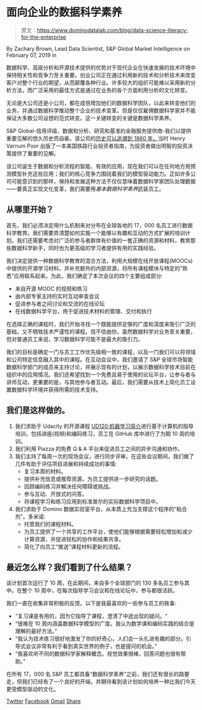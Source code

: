 # 面向企业的数据科学素养

> 原文：<https://www.dominodatalab.com/blog/data-science-literacy-for-the-enterprise>

By Zachary Brown, Lead Data Scientist, S&P Global Market Intelligence on February 07, 2019 in

数据科学、高级分析和开源技术提供的优势对于现代企业在快速发展的技术环境中保持相关性和竞争力至关重要。创业公司正在通过利用新的技术和分析技术来改变客户对整个行业的期望，从而颠覆各种行业。许多较大的组织可能难以采用新的分析方法，而广泛采用的最佳方式是通过在业务的各个方面利用分析的文化转变。

无论是大公司还是小公司，都在成倍增加他们的数据科学团队，以此来转变他们的业务，并通过数据科学推动整个企业的技术变革。但是仅仅雇佣数据科学家并不能保证大多数公司设想的范式转变。这一关键转变的关键是数据科学素养。

S&P Global-信用评级、数据和分析、研究和基准的金融服务提供商-我们以提供重要见解的悠久历史而自豪。该公司的[历史可以追溯到 1860 年，](https://www.spglobal.com/en/who-we-are/our-history)当时 Henry Varnum Poor 出版了一本美国铁路行业投资者指南，为投资者做出明智的投资决策提供了重要的见解。

该公司诞生于数据和分析流程的智能、有效的应用，现在我们可以在任何地方用预测模型补充这些应用；我们的核心竞争力围绕着我们的模型驱动能力。正如许多公司可能意识到的那样，保持和发展这种方法不仅仅意味着数据科学家团队处理数据——要真正实现文化变革，我们需要用*基本数据科学素养*武装员工。

## 从哪里开始？

首先，我们必须决定用什么机制来对分布在全球各地的 17，000 名员工进行数据科学教育。我们需要弄清楚如何实施一个能够以有趣和互动的方式扩展的培训计划。我们还需要考虑对广泛的参与者群体有价值的一套正确的资源和材料，教育那些数据科学新手，同时也为更高级的学习者提供有用的实践经验。

我们决定提供一种数据科学教育的混合方法，利用大规模在线开放课程(MOOCs)中提供的开源学习材料，并补充额外的内部资源，将所有课程模块与特定的“熟悉”应用联系起来。为此，我们确定了本次会议的四个主要组成部分:

*   来自开源 MOOC 的视频和练习
*   由内部专家主持的实时互动审查会议
*   促进参与者之间讨论和交流的在线论坛
*   在线数据科学平台，用于促进技术材料的管理、交付和执行

在选择正确的课程时，我们开始寻找一个既能提供足够的广度和深度来吸引广泛的基础，又不牺牲技术严谨性的课程。信不信由你，虽然数据科学对业务至关重要，但对普通员工来说，学习数据科学可能不是最大的吸引力。

我们的目标是确定一门与员工工作优先级相一致的课程，以及一门我们可以将领域和公司特定信息融入其中的课程。在互动会议中，我们邀请了 S&P 全球市场智能数据科学部门的成员来主持讨论，并展示现有的计划，以展示数据科学技术目前在组织中的应用情况。我们还希望找到一个免费且易于使用的论坛平台，让参与者与讲师互动，更重要的是，与其他参与者互动。最后，我们需要从技术上简化员工设置数据科学环境并获得所需的技术支持。

## 我们是这样做的。

1.  我们求助于 Udacity 的开源课程 [UD120:机器学习简介](https://www.udacity.com/course/intro-to-machine-learning--ud120)进行基于计算机的指导培训，包括讲座(视频)和编码练习，员工在 GitHub 库中进行了为期 10 周的培训。
2.  我们利用 Piazza 的免费 Q & A 平台来促进员工之间的异步沟通和协作。
3.  我们主持了每周一次的现场会议，进行同步评审。在这些会议期间，我们做了几件有助于评估项目进展和持续成功的事情:
    *   复习本周的材料。
    *   提供补充信息或推荐资源，为员工提供进一步研究的话题。
    *   回顾编码练习并解决任何障碍或挑战。
    *   参与互动、开放式的问答。
    *   将课程学习和练习应用到标准普尔的实际数据科学项目中。
4.  我们求助于 Domino 数据实验室平台，从本质上充当支撑这个程序的“粘合剂”。多米诺:
    *   托管我们的课程材料。
    *   为员工提供了一个共享的工作平台，使他们能够根据需要轻松增加和减少计算资源，并促进轻松的协作和结果共享。
    *   简化了向员工“推送”课程材料更新的流程。

## 最近怎么样？我们看到了什么结果？

该计划首次运行了 10 周，在此期间，来自多个全球部门的 130 多名员工参与其中。在整个 10 周中，在每次指导学习会议和在线论坛中，参与都很活跃。

我们一直在收集非常积极的反馈。以下是我最喜欢的一些参与员工的轶事:

*   "复习课是有用的，因为它指导了课程，澄清了中途出现的疑问。"
*   “很难在 10 周内涵盖数据科学模型的广度。我认为数学课和编码实践的结合是理解的最好方法。”
*   “我认为技术练习很好地激发了你的好奇心，人们会一头扎进有趣的部分。引导式会议非常有利于看到真实世界的例子，也是提问的机会。”
*   “我喜欢听不同的数据科学家解释概念。视觉效果很棒，回答问题也很有帮助。”

在所有 17，000 名 S&P 员工都具备“数据科学素养”之前，我们还有很长的路要走，但我们已经有了一个良好的开端，并期待看到该计划如何培养一种比我们今天更受模型驱动的文化。

[Twitter](/#twitter) [Facebook](/#facebook) [Gmail](/#google_gmail) [Share](https://www.addtoany.com/share#url=https%3A%2F%2Fwww.dominodatalab.com%2Fblog%2Fdata-science-literacy-for-the-enterprise%2F&title=Data%20Science%20Literacy%20for%20the%20Enterprise)